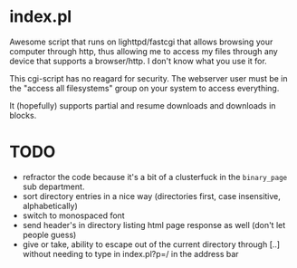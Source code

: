 index.pl
========

Awesome script that runs on lighttpd/fastcgi that allows browsing your computer through http, thus allowing me to access my files through any device that supports a browser/http. I don't know what you use it for.

This cgi-script has no reagard for security. The webserver user must be in the "access all filesystems" group on your system to access everything.

It (hopefully) supports partial and resume downloads and downloads in blocks.

TODO
====

* refractor the code because it's a bit of a clusterfuck in the `binary_page` sub department.
* sort directory entries in a nice way (directories first, case insensitive, alphabetically)
* switch to monospaced font
* send header's in directory listing html page response as well (don't let people guess)
* give or take, ability to escape out of the current directory through [..] without needing to type in index.pl?p=/ in the address bar
